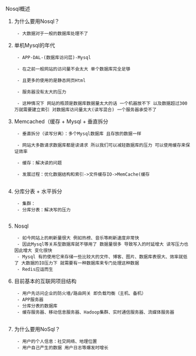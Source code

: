 Nosql概述

1. 为什么要用Nosql？
   
        - 大数据对于一般的数据库处理不了

2. 单机Mysql的年代
   
        - APP-DAL-(数据库访问层)-Mysql
           
        - 在之前一般网站的访问量不会太大 单个数据库完全足够
           
        - 且更多的使用的是静态网页Html
           
        - 服务器没有太大的压力 
           
        - 这种情况下 网站的瓶颈是数据库数据量太大的话 一个机器放不下 以及数据超过300万就需要建立索引 对数据库访问量太大(读写混合) 一个服务器承受不了

3. Memcached（缓存 + Mysql + 垂直拆分
   
        - 垂直拆分（读写分离）：多个Mysql数据库 且存放的数据一样
           
        - 网站大多数请求数据库都是读请求 所以我们可以减轻数据库的压力 可以使用缓存来保证效率
           
        - 缓存：解决读的问题
           
        - 发展过程：优化数据结构和索引->文件缓存IO->MemCache(缓存

<img src="file:///D:/Program%20Files/电子书/go/md/image/2022-07-16-20-24-04-image.png" title="" alt="" data-align="left">

4. 分库分表 + 水平拆分
   
        - 集群：
        - 分库分表：解决写的压力 
   
   <img src="file:///D:/Program%20Files/电子书/go/md/image/2022-07-16-20-30-56-image.png" title="" alt="" data-align="left">

5. Nosql
   
        - 如今网站上的刷新量很大 例如热榜、音乐等刷新速度非常快
        - 因此Mysql等关系型数据库就不够用了 数据量很多 导致写入的时延增大 读写压力也因此增大 变化很快
        - Mysql 有的使用它来存储一些比较大的文件、博客、图片、数据库表很大、效率就低了 大数据的IO压力下 就需要有一种数据库来专门处理这种数据 
        - Redis应运而生

6. 目前基本的互联网项目结构
   
        - 用户先访问企业的防火墙/路由网关 即负载均衡（主机、备机）
        - APP服务器
        - 分库分表的数据库
        - 缓存服务器、移动信息服务器、Hadoop集群、实时通信服务器、流媒体服务器 
   
   <img src="file:///D:/Program%20Files/电子书/go/md/image/2022-07-16-20-46-57-image.png" title="" alt="" data-align="left">

7. 为什么要用NoSql？
   
        - 用户的个人信息：社交网络、地理位置
        - 用户自己产生的数据 用户日志等爆发时增长
